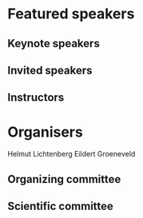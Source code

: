 # Featured speakers

## Keynote speakers


## Invited speakers


## Instructors


# Organisers
Helmut Lichtenberg 
Eildert Groeneveld


## Organizing committee


## Scientific committee
